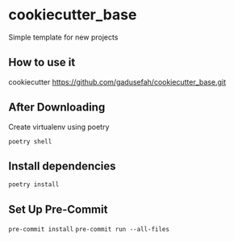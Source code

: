 # cookiecutter_base
Simple template for new projects

## How to use it
cookiecutter https://github.com/gadusefah/cookiecutter_base.git

## After Downloading
Create virtualenv using poetry

`poetry shell`

## Install dependencies
`poetry install`

## Set Up Pre-Commit
`pre-commit install`
`pre-commit run --all-files`

